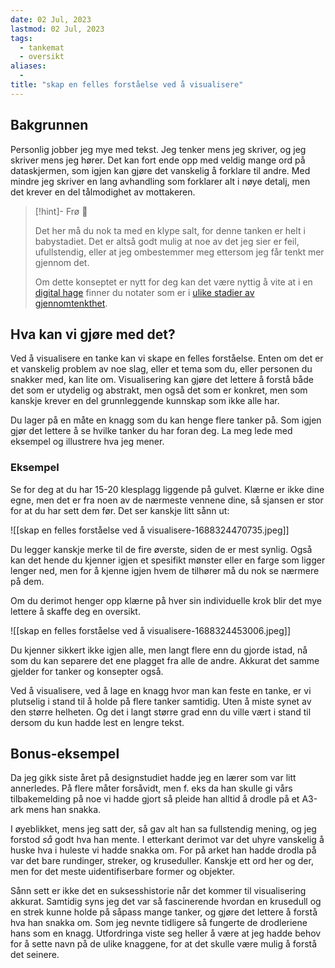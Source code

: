 ```yaml
---
date: 02 Jul, 2023
lastmod: 02 Jul, 2023
tags:
  - tankemat
  - oversikt 
aliases:
  - 
title: "skap en felles forståelse ved å visualisere"
---
```


## Bakgrunnen

Personlig jobber jeg mye med tekst. Jeg tenker mens jeg skriver, og jeg skriver mens jeg hører. Det kan fort ende opp med veldig mange ord på dataskjermen, som igjen kan gjøre det vanskelig å forklare til andre. Med mindre jeg skriver en lang avhandling som forklarer alt i nøye detalj, men det krever en del tålmodighet av mottakeren.

> [!hint]- Frø  🌱
>
> Det her må du nok ta med en klype salt, for denne tanken er helt i babystadiet. Det er altså godt mulig at noe av det jeg sier er feil, ufullstendig, eller at jeg ombestemmer meg ettersom jeg får tenkt mer gjennom det.
> 
> Om dette konseptet er nytt for deg kan det være nyttig å vite at i en [digital hage](notes/digitalt%20hagearbeid.md) finner du notater som er i [ulike stadier av gjennomtenkthet](notes/stadier%20av%20gjennomtenkthet.md).

## Hva kan vi gjøre med det?

Ved å visualisere en tanke kan vi skape en felles forståelse. Enten om det er et vanskelig problem av noe slag, eller et tema som du, eller personen du snakker med, kan lite om. Visualisering kan gjøre det lettere å forstå både det som er utydelig og abstrakt, men også det som er konkret, men som kanskje krever en del grunnleggende kunnskap som ikke alle har.

Du lager på en måte en knagg som du kan henge flere tanker på. Som igjen gjør det lettere å se hvilke tanker du har foran deg. La meg lede med eksempel og illustrere hva jeg mener. 

### Eksempel

Se for deg at du har 15-20 klesplagg liggende på gulvet. Klærne er ikke dine egne, men det er fra noen av de nærmeste vennene dine, så sjansen er stor for at du har sett dem før. Det ser kanskje litt sånn ut:

![[skap en felles forståelse ved å visualisere-1688324470735.jpeg]]

Du legger kanskje merke til de fire øverste, siden de er mest synlig. Også kan det hende du kjenner igjen et spesifikt mønster eller en farge som ligger lenger ned, men for å kjenne igjen hvem de tilhører må du nok se nærmere på dem.

Om du derimot henger opp klærne på hver sin individuelle krok blir det mye lettere å skaffe deg en oversikt.

![[skap en felles forståelse ved å visualisere-1688324453006.jpeg]]

Du kjenner sikkert ikke igjen alle, men langt flere enn du gjorde istad, nå som du kan separere det ene plagget fra alle de andre. Akkurat det samme gjelder for tanker og konsepter også.

Ved å visualisere, ved å lage en knagg hvor man kan feste en tanke, er vi plutselig i stand til å holde på flere tanker samtidig. Uten å miste synet av den større helheten. Og det i langt større grad enn du ville vært i stand til dersom du kun hadde lest en lengre tekst.

## Bonus-eksempel

Da jeg gikk siste året på designstudiet hadde jeg en lærer som var litt annerledes. På flere måter forsåvidt, men f. eks da han skulle gi vårs tilbakemelding på noe vi hadde gjort så pleide han alltid å drodle på et A3-ark mens han snakka.

I øyeblikket, mens jeg satt der, så gav alt han sa fullstendig mening, og jeg forstod *så* godt hva han mente. I etterkant derimot var det uhyre vanskelig å huske hva i huleste vi hadde snakka om. For på arket han hadde drodla på var det bare rundinger, streker, og kruseduller. Kanskje ett ord her og der, men for det meste uidentifiserbare former og objekter.

Sånn sett er ikke det en suksesshistorie når det kommer til visualisering akkurat. Samtidig syns jeg det var så fascinerende hvordan en krusedull og en strek kunne holde på såpass mange tanker, og gjøre det lettere å forstå hva han snakka om. Som jeg nevnte tidligere så fungerte de drodleriene hans som en knagg. Utfordringa viste seg heller å være at jeg hadde behov for å sette navn på de ulike knaggene, for at det skulle være mulig å forstå det seinere.
